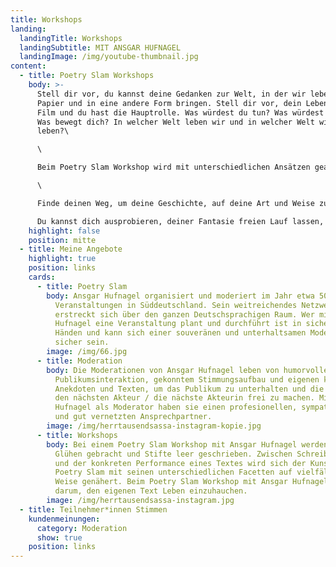 ```yaml
---
title: Workshops
landing:
  landingTitle: Workshops
  landingSubtitle: MIT ANSGAR HUFNAGEL
  landingImage: /img/youtube-thumbnail.jpg
content:
  - title: Poetry Slam Workshops
    body: >-
      Stell dir vor, du kannst deine Gedanken zur Welt, in der wir leben, auf
      Papier und in eine andere Form bringen. Stell dir vor, dein Leben ist ein
      Film und du hast die Hauptrolle. Was würdest du tun? Was würdest du sagen?
      Was bewegt dich? In welcher Welt leben wir und in welcher Welt willst du
      leben?\

      \

      Beim Poetry Slam Workshop wird mit unterschiedlichen Ansätzen gearbeitet, um die Synapsen zum Glühen zu bringen und die Kreativität zu fördern. Zwischen Schreibimpulsen und der konkreten Performance eines Textes wird sich der Kunstform Poetry Slam mit seinen unterschiedlichen Facetten auf vielfältige Weise genähert: Ob Rap, Poetry Slam, Comedy, Gedicht oder Kurzgeschichte oder alles zusammen?\

      \

      Finde deinen Weg, um deine Geschichte, auf deine Art und Weise zu erzählen.\

      Du kannst dich ausprobieren, deiner Fantasie freien Lauf lassen, ob ernst, lustig, persönlich, tiefgründig, politische oder völlig absurd und sinnfrei -  beim Poetry Slam Workshop geht es darum, Grenzen zu sprengen und sich auszutoben.
    highlight: false
    position: mitte
  - title: Meine Angebote
    highlight: true
    position: links
    cards:
      - title: Poetry Slam
        body: Ansgar Hufnagel organisiert und moderiert im Jahr etwa 50 Poetry Slam
          Veranstaltungen in Süddeutschland. Sein weitreichendes Netzwerk
          erstreckt sich über den ganzen Deutschsprachigen Raum. Wer mit Ansgar
          Hufnagel eine Veranstaltung plant und durchführt ist in sicheren
          Händen und kann sich einer souveränen und unterhaltsamen Moderation
          sicher sein.
        image: /img/66.jpg
      - title: Moderation
        body: Die Moderationen von Ansgar Hufnagel leben von humorvoller
          Publikumsinteraktion, gekonntem Stimmungsaufbau und eigenen kleinen
          Anekdoten und Texten, um das Publikum zu unterhalten und die Bühne für
          den nächsten Akteur / die nächste Akteurin frei zu machen. Mit Ansgar
          Hufnagel als Moderator haben sie einen profesionellen, sympathischen
          und gut vernetzten Ansprechpartner.
        image: /img/herrtausendsassa-instagram-kopie.jpg
      - title: Workshops
        body: Bei einem Poetry Slam Workshop mit Ansgar Hufnagel werden die Synapsen zum
          Glühen gebracht und Stifte leer geschrieben. Zwischen Schreibimpulsen
          und der konkreten Performance eines Textes wird sich der Kunstform
          Poetry Slam mit seinen unterschiedlichen Facetten auf vielfältige
          Weise genähert. Beim Poetry Slam Workshop mit Ansgar Hufnagel geht es
          darum, den eigenen Text Leben einzuhauchen.
        image: /img/herrtausendsassa-instagram.jpg
  - title: Teilnehmer*innen Stimmen
    kundenmeinungen:
      category: Moderation
      show: true
    position: links
---
```

